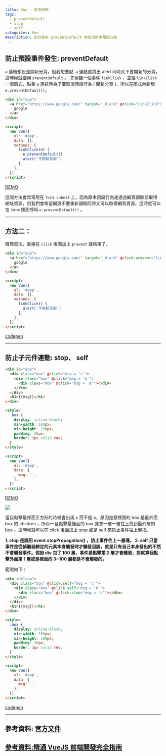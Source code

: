 ```yaml
---
title: Vue - 語法修飾
tags:
  - preventDefault
  - stop
  - self
categories: Vue
description: 如何使用 preventDefault 來取消原本預設行為
---
```


## 防止預設事件發生: preventDefault

`a` 連結預設是開新分頁，但我想要點` a` 連結就跳出 alert 同時又不要開新的分頁，這時候就要用 `preventDefault` 。
先偵聽一個事件 `linkClick` ，並給 `linkClick` 一個函式，點擊 `a` 連結時為了要取消預設行為 ( 開新分頁 )，所以在函式內新增 `e.preventDefault()`。

<!-- more -->

```html
<div id="app">
  <a href="https://www.google.com/" target="_blank" @click="linkClick">
    google
  </a>
</div>

<script>
  new Vue({
    el: '#app',
    data: {},
    methods: {
      linkClick(e) {
        e.preventDefault()
        alert('不開新頁面')
      },
    },
  })
</script>
```

[DEMO](https://codepen.io/gleofgja/pen/jOqNezw?editors=1010)

這個方法會常常用在 `form submit` 上，因為原本預設行為是透過網頁讀取並取得網址資源，但我們會希望網頁不要重新讀取同時又可以取得網頁資源，這時就可以在 `form` 裡面呼叫 `e.preventDefault()` 。

---

## 方法二：

精簡寫法，直接在 `click` 後面加上 `prevent` 就結束了。

```html
<div id="app">
  <a href="https://www.google.com/" target="_blank" @click.prevent="linkClick">
    google
  </a>
</div>

<script>
  new Vue({
    el: '#app',
    data: {},
    methods: {
      linkClick() {
        alert('不開新頁面')
      },
    },
  })
</script>
```

[codepen](https://codepen.io/gleofgja/pen/zYqObgv?editors=1010)

---

## 防止子元件連動: stop、 self

```html
<div id="app">
  <div class="box" @click="msg = 'c'">
    <div class="box" @click="msg = 'b'">
      <div class="box" @click="msg = 'a'"></div>
    </div>
  </div>
  <h1>{{msg}}</h1>
</div>

<style>
  .box {
    display: inline-block;
    min-width: 100px;
    min-height: 100px;
    padding: 30px;
    border: 3px solid red;
  }
</style>

<script>
  new Vue({
    el: '#app',
    data: {
      msg: '',
    },
  })
</script>
```

[DEMO](https://codepen.io/gleofgja/pen/dyMbLyR?editors=1010)

![](https://i.imgur.com/xttduRm.png)

當我點擊最裡面正方形的時候會出現 c 而不是 a，原因是最裡面的 box 是最外面 box 的 children ，所以一旦點擊最裡面的 box 就會一層一層往上找到最外層的 box 。這時候就可以在 click 後面加上 stop 或是 self 來防止事件往上層找。

**1. stop 是調用 event.stopPropagation() ，防止事件往上一層傳。 2. self 只當事件是從偵聽器綁定的元素本身觸發時才觸發回調，就是只有自己本身發出的不然不會觸發事件。假設 div 包了 100 層，事件是點擊第 2 層才會觸發，那就算我點擊外面第 1 層或是裡面的 3~100 層都是不會觸發的。**

範例如下：

```html
<div id="app">
  <div class="box" @click.self="msg = 'c'">
    <div class="box" @click.self="msg = 'b'">
      <div class="box" @click.stop="msg = 'a'"></div>
    </div>
  </div>
  <h1>{{msg}}</h1>
</div>

<style>
  .box {
    display: inline-block;
    min-width: 100px;
    min-height: 100px;
    padding: 30px;
    border: 3px solid red;
  }
</style>

<script>
  new Vue({
    el: '#app',
    data: {
      msg: '',
    },
  })
</script>
```

[codepen](https://codepen.io/gleofgja/pen/GRZKLrB?editors=1010)

---

## 參考資料: [官方文件](https://cn.vuejs.org/v2/api/#v-on)

## [參考資料:精通 VueJS 前端開發完全指南](https://hiskio.com/courses/145)
